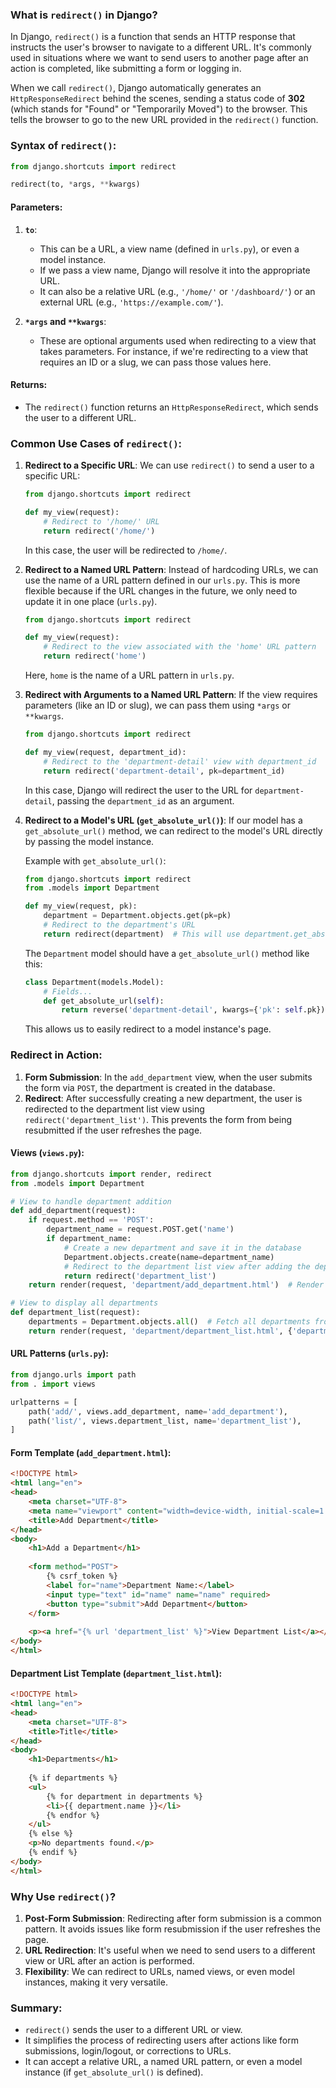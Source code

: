 ### What is `redirect()` in Django?

In Django, `redirect()` is a function that sends an HTTP response that instructs the user's browser to navigate to a different URL. It's commonly used in situations where we want to send users to another page after an action is completed, like submitting a form or logging in.

When we call `redirect()`, Django automatically generates an `HttpResponseRedirect` behind the scenes, sending a status code of **302** (which stands for "Found" or "Temporarily Moved") to the browser. This tells the browser to go to the new URL provided in the `redirect()` function.

### Syntax of `redirect()`:

```python
from django.shortcuts import redirect

redirect(to, *args, **kwargs)
```

#### Parameters:
1. **`to`**:
   - This can be a URL, a view name (defined in `urls.py`), or even a model instance.
   - If we pass a view name, Django will resolve it into the appropriate URL.
   - It can also be a relative URL (e.g., `'/home/'` or `'/dashboard/'`) or an external URL (e.g., `'https://example.com/'`).

2. **`*args` and `**kwargs`**:
   - These are optional arguments used when redirecting to a view that takes parameters. For instance, if we're redirecting to a view that requires an ID or a slug, we can pass those values here.

#### Returns:
- The `redirect()` function returns an `HttpResponseRedirect`, which sends the user to a different URL.

### Common Use Cases of `redirect()`:

1. **Redirect to a Specific URL**:
   We can use `redirect()` to send a user to a specific URL:

   ```python
   from django.shortcuts import redirect

   def my_view(request):
       # Redirect to '/home/' URL
       return redirect('/home/')
   ```

   In this case, the user will be redirected to `/home/`.

2. **Redirect to a Named URL Pattern**:
   Instead of hardcoding URLs, we can use the name of a URL pattern defined in our `urls.py`. This is more flexible because if the URL changes in the future, we only need to update it in one place (`urls.py`).

   ```python
   from django.shortcuts import redirect

   def my_view(request):
       # Redirect to the view associated with the 'home' URL pattern
       return redirect('home')
   ```

   Here, `home` is the name of a URL pattern in `urls.py`.

3. **Redirect with Arguments to a Named URL Pattern**:
   If the view requires parameters (like an ID or slug), we can pass them using `*args` or `**kwargs`.

   ```python
   from django.shortcuts import redirect

   def my_view(request, department_id):
       # Redirect to the 'department-detail' view with department_id
       return redirect('department-detail', pk=department_id)
   ```

   In this case, Django will redirect the user to the URL for `department-detail`, passing the `department_id` as an argument.

4. **Redirect to a Model's URL (`get_absolute_url()`)**:
   If our model has a `get_absolute_url()` method, we can redirect to the model's URL directly by passing the model instance.

   Example with `get_absolute_url()`:
   
   ```python
   from django.shortcuts import redirect
   from .models import Department
   
   def my_view(request, pk):
       department = Department.objects.get(pk=pk)
       # Redirect to the department's URL
       return redirect(department)  # This will use department.get_absolute_url()
   ```

   The `Department` model should have a `get_absolute_url()` method like this:

   ```python
   class Department(models.Model):
       # Fields...
       def get_absolute_url(self):
           return reverse('department-detail', kwargs={'pk': self.pk})
   ```

   This allows us to easily redirect to a model instance's page.

### Redirect in Action:
1. **Form Submission**: In the `add_department` view, when the user submits the form via `POST`, the department is created in the database.
2. **Redirect**: After successfully creating a new department, the user is redirected to the department list view using `redirect('department_list')`. This prevents the form from being resubmitted if the user refreshes the page.

#### Views (`views.py`):

```python
from django.shortcuts import render, redirect
from .models import Department

# View to handle department addition
def add_department(request):
    if request.method == 'POST':
        department_name = request.POST.get('name')
        if department_name:
            # Create a new department and save it in the database
            Department.objects.create(name=department_name)
            # Redirect to the department list view after adding the department
            return redirect('department_list')
    return render(request, 'department/add_department.html')  # Render the form for GET requests

# View to display all departments
def department_list(request):
    departments = Department.objects.all()  # Fetch all departments from the database
    return render(request, 'department/department_list.html', {'departments': departments})
```

#### URL Patterns (`urls.py`):

```python
from django.urls import path
from . import views

urlpatterns = [
    path('add/', views.add_department, name='add_department'),
    path('list/', views.department_list, name='department_list'),
]
```

#### Form Template (`add_department.html`):

```html
<!DOCTYPE html>
<html lang="en">
<head>
    <meta charset="UTF-8">
    <meta name="viewport" content="width=device-width, initial-scale=1.0">
    <title>Add Department</title>
</head>
<body>
    <h1>Add a Department</h1>
    
    <form method="POST">
        {% csrf_token %}
        <label for="name">Department Name:</label>
        <input type="text" id="name" name="name" required>
        <button type="submit">Add Department</button>
    </form>
    
    <p><a href="{% url 'department_list' %}">View Department List</a></p>
</body>
</html>
```

#### Department List Template (`department_list.html`):

```html
<!DOCTYPE html>
<html lang="en">
<head>
    <meta charset="UTF-8">
    <title>Title</title>
</head>
<body>
    <h1>Departments</h1>
    
    {% if departments %}
    <ul>
        {% for department in departments %}
        <li>{{ department.name }}</li>
        {% endfor %}
    </ul>
    {% else %}
    <p>No departments found.</p>
    {% endif %}
</body>
</html>
```

### Why Use `redirect()`?

1. **Post-Form Submission**: Redirecting after form submission is a common pattern. It avoids issues like form resubmission if the user refreshes the page.
2. **URL Redirection**: It's useful when we need to send users to a different view or URL after an action is performed.
3. **Flexibility**: We can redirect to URLs, named views, or even model instances, making it very versatile.

### Summary:
- `redirect()` sends the user to a different URL or view.
- It simplifies the process of redirecting users after actions like form submissions, login/logout, or corrections to URLs.
- It can accept a relative URL, a named URL pattern, or even a model instance (if `get_absolute_url()` is defined).

